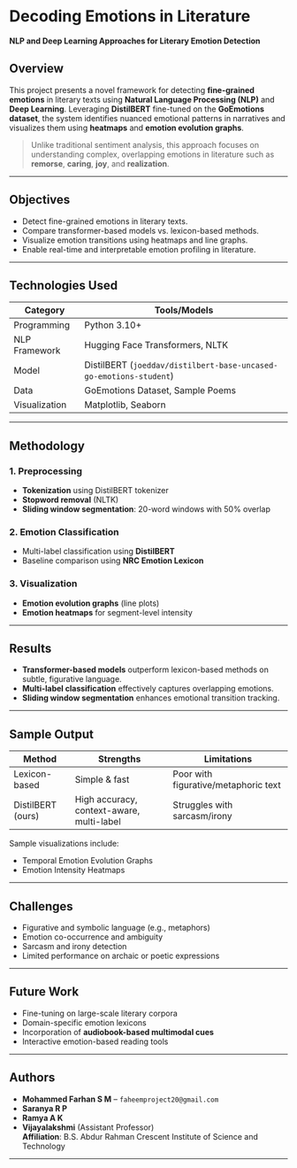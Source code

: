 # Decoding Emotions in Literature  
**NLP and Deep Learning Approaches for Literary Emotion Detection**

## Overview
This project presents a novel framework for detecting **fine-grained emotions** in literary texts using **Natural Language Processing (NLP)** and **Deep Learning**. Leveraging **DistilBERT** fine-tuned on the **GoEmotions dataset**, the system identifies nuanced emotional patterns in narratives and visualizes them using **heatmaps** and **emotion evolution graphs**.

> Unlike traditional sentiment analysis, this approach focuses on understanding complex, overlapping emotions in literature such as **remorse**, **caring**, **joy**, and **realization**.

---

## Objectives
- Detect fine-grained emotions in literary texts.
- Compare transformer-based models vs. lexicon-based methods.
- Visualize emotion transitions using heatmaps and line graphs.
- Enable real-time and interpretable emotion profiling in literature.

---

## Technologies Used
| Category         | Tools/Models                           |
|------------------|----------------------------------------|
| Programming      | Python 3.10+                           |
| NLP Framework    | Hugging Face Transformers, NLTK        |
| Model            | DistilBERT (`joeddav/distilbert-base-uncased-go-emotions-student`) |
| Data             | GoEmotions Dataset, Sample Poems       |
| Visualization    | Matplotlib, Seaborn                    |

---

## Methodology

### 1. Preprocessing
- **Tokenization** using DistilBERT tokenizer
- **Stopword removal** (NLTK)
- **Sliding window segmentation**: 20-word windows with 50% overlap

### 2. Emotion Classification
- Multi-label classification using **DistilBERT**
- Baseline comparison using **NRC Emotion Lexicon**

### 3. Visualization
- **Emotion evolution graphs** (line plots)
- **Emotion heatmaps** for segment-level intensity

---

## Results
- **Transformer-based models** outperform lexicon-based methods on subtle, figurative language.
- **Multi-label classification** effectively captures overlapping emotions.
- **Sliding window segmentation** enhances emotional transition tracking.

---

## Sample Output

| Method             | Strengths                             | Limitations                         |
|--------------------|----------------------------------------|--------------------------------------|
| Lexicon-based      | Simple & fast                          | Poor with figurative/metaphoric text |
| DistilBERT (ours)  | High accuracy, context-aware, multi-label | Struggles with sarcasm/irony         |

Sample visualizations include:
- Temporal Emotion Evolution Graphs
- Emotion Intensity Heatmaps

---

## Challenges
- Figurative and symbolic language (e.g., metaphors)
- Emotion co-occurrence and ambiguity
- Sarcasm and irony detection
- Limited performance on archaic or poetic expressions

---

## Future Work
- Fine-tuning on large-scale literary corpora
- Domain-specific emotion lexicons
- Incorporation of **audiobook-based multimodal cues**
- Interactive emotion-based reading tools

---

## Authors
- **Mohammed Farhan S M** – `faheemproject20@gmail.com`  
- **Saranya R P** 
- **Ramya A K**  
- **Vijayalakshmi** (Assistant Professor)  
**Affiliation**: B.S. Abdur Rahman Crescent Institute of Science and Technology

---
